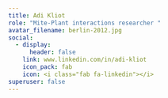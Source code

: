 ```yaml
---
title: Adi Kliot
role: "Mite-Plant interactions researcher "
avatar_filename: berlin-2012.jpg
social:
  - display:
      header: false
    link: www.linkedin.com/in/adi-kliot
    icon_pack: fab
    icon: <i class="fab fa-linkedin"></i>
superuser: false
---
```

